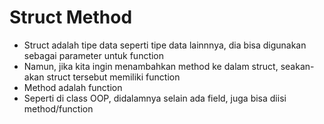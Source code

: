 # Struct Method

- Struct adalah tipe data seperti tipe data lainnnya, dia bisa digunakan sebagai parameter untuk function
- Namun, jika kita ingin menambahkan method ke dalam struct, seakan-akan struct tersebut memiliki function
- Method adalah function
- Seperti di class OOP, didalamnya selain ada field, juga bisa diisi method/function
